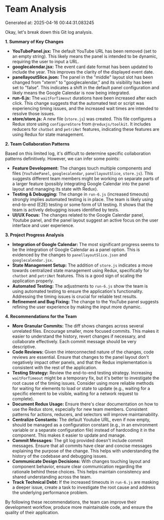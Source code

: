 # Team Analysis
Generated at: 2025-04-16 00:44:31.083245

Okay, let's break down this Git log analysis.

**1. Summary of Key Changes**

*   **YouTubePanel.jsx:** The default YouTube URL has been removed (set to an empty string). This likely means the panel is intended to be dynamic, requiring the user to input a URL.
*   **googlecalendar.jsx:** The event card date format has been updated to include the year.  This improves the clarity of the displayed event date.
*   **panellayoutSlice.json:**  The panel in the "middle" layout slot has been changed from "xterm" to "googlecalendar," and its visibility has been set to "false".  This indicates a shift in the default panel configuration and likely means the Google Calendar is now being integrated.
*   **run-6.js:**  The `waitForTimeout` durations have been increased after each click. This change suggests that the automated test or script was experiencing timing issues, and the increased wait times are intended to resolve those issues.
*   **store/store.js:** A new file (`store.js`) was created.  This file configures a Redux store using `configureStore` from `@reduxjs/toolkit`. It includes reducers for `chatbot` and `petriNet` features, indicating these features are using Redux for state management.

**2. Team Collaboration Patterns**

Based on this limited log, it's difficult to determine specific collaboration patterns definitively. However, we can infer some points:

*   **Feature Development:** The changes touch multiple components and files (`YouTubePanel`, `googlecalendar`, `panellayoutSlice`, `store.js`). This suggests different team members might be working on separate parts of a larger feature (possibly integrating Google Calendar into the panel layout and managing its state with Redux).
*   **Testing & Debugging:** The change in `run-6.js` (increased timeouts) strongly implies automated testing is in place. The team is likely using end-to-end (E2E) testing or some form of UI testing. It shows that the team is actively debugging issues identified by tests.
*   **UI/UX Focus:** The changes related to the Google Calendar panel, Youtube panel, and the panel layout suggest an active focus on the user interface and user experience.

**3. Project Progress Analysis**

*   **Integration of Google Calendar:** The most significant progress seems to be the integration of Google Calendar as a panel option.  This is evidenced by the changes to `panellayoutSlice.json` and `googlecalendar.jsx`.
*   **State Management Setup:** The addition of `store.js` indicates a move towards centralized state management using Redux, specifically for `chatbot` and `petriNet` features. This is a good sign of scaling the application properly.
*   **Automated Testing:**  The adjustments to `run-6.js` show the team is using automated testing to ensure the application's functionality. Addressing the timing issues is crucial for reliable test results.
*   **Refinement and Bug Fixing:** The change to the YouTube panel suggests refining the user experience by making the input more dynamic.

**4. Recommendations for the Team**

*   **More Granular Commits:** The diff shows changes across several unrelated files. Encourage smaller, more focused commits.  This makes it easier to understand the history, revert changes if necessary, and collaborate effectively. Each commit message should be very descriptive.
*   **Code Reviews:** Given the interconnected nature of the changes, code reviews are essential. Ensure that changes to the panel layout don't negatively impact other panels, and that the Redux implementation is consistent with the rest of the application.
*   **Testing Strategy:**  Review the end-to-end testing strategy.  Increasing `waitForTimeout` might be a temporary fix, but it's better to investigate the root cause of the timing issues. Consider using more reliable methods for waiting for elements to load or state to update (e.g., waiting for a specific element to be visible, waiting for a network request to complete).
*   **Document Redux Usage:** Ensure there's clear documentation on how to use the Redux store, especially for new team members. Consistent patterns for actions, reducers, and selectors will improve maintainability.
*   **Centralize Constants:** The default Youtube URL, even if now empty, should be managed as a configuration constant (e.g., in an environment variable or a separate configuration file) instead of hardcoding it in the component. This makes it easier to update and manage.
*   **Commit Messages:** The git log provided doesn't include commit messages. Ensure that all commits have clear and concise messages explaining the purpose of the change. This helps with understanding the history of the codebase and debugging issues.
*   **Communicate Design Decisions:** With changes touching layout and component behavior, ensure clear communication regarding the rationale behind these choices. This helps maintain consistency and shared understanding across the team.
*   **Track Technical Debt:** If the increased timeouts in `run-6.js` are masking a deeper issue, create a task to investigate the root cause and address the underlying performance problem.

By following these recommendations, the team can improve their development workflow, produce more maintainable code, and ensure the quality of their application.
